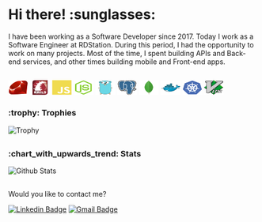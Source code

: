<h1>Hi there! :sunglasses:</h1>
<p>
I have been working as a Software Developer since 2017. Today I work as a Software Engineer at RDStation. During this period, I had the opportunity to work on many projects. Most of the time, I spent building APIs and Back-end services, and other times building mobile and Front-end apps.
</p>

##

<div style="display: inline-block">
  <img alt="Ruby" src="https://raw.githubusercontent.com/devicons/devicon/master/icons/ruby/ruby-original.svg" height="30" width="40" />
  <img alt="Ruby on Rails" src="https://raw.githubusercontent.com/devicons/devicon/master/icons/rails/rails-original-wordmark.svg" height="30" width="40" />
  <img alt="JavaScript" src="https://raw.githubusercontent.com/devicons/devicon/master/icons/javascript/javascript-plain.svg" height="30" width="40" />
  <img alt="Node.js" src="https://raw.githubusercontent.com/devicons/devicon/master/icons/nodejs/nodejs-original.svg" height="30" width="40" />
  <img alt="Go/Golang" src="https://github.com/devicons/devicon/blob/master/icons/go/go-original.svg" height="30" width="40" />
  <img alt="PostgreSQL" src="https://raw.githubusercontent.com/devicons/devicon/master/icons/postgresql/postgresql-original.svg" height="30" width="40" />
  <img alt="MongoDB" src="https://raw.githubusercontent.com/devicons/devicon/master/icons/mongodb/mongodb-original.svg" height="30" width="40" />
  <img alt="Docker" src="https://raw.githubusercontent.com/devicons/devicon/master/icons/docker/docker-original.svg" height="30" width="40" />
  <img alt="Kubernetes" src="https://raw.githubusercontent.com/devicons/devicon/master/icons/kubernetes/kubernetes-plain.svg" height="30" width="40" />
  <img alt="Vim" src="https://raw.githubusercontent.com/devicons/devicon/master/icons/vim/vim-original.svg" height="30" width="40" />
</div>

<h3>:trophy: Trophies</h3>
<img alt="Trophy" src="https://github-profile-trophy.vercel.app/?username=flaviogf&column=7" />

##

<h3>:chart_with_upwards_trend: Stats</h3>
<img alt="Github Stats" src="https://github-readme-stats.vercel.app/api?username=flaviogf&show_icons=true&include_all_commits=true" />

##

<p>Would you like to contact me?</p>

[![Linkedin Badge](https://img.shields.io/badge/-LinkedIn-blue?style=flat-square&logo=Linkedin&logoColor=white&link=https://www.linkedin.com/in/flaviogf)](https://www.linkedin.com/in/flaviogf)
[![Gmail Badge](https://img.shields.io/badge/-Gmail-red?style=flat-square&logo=Gmail&logoColor=white&link=mailto:flavio.fernandes6@gmail.com)](mailto:flavio.fernandes6@gmail.com)

